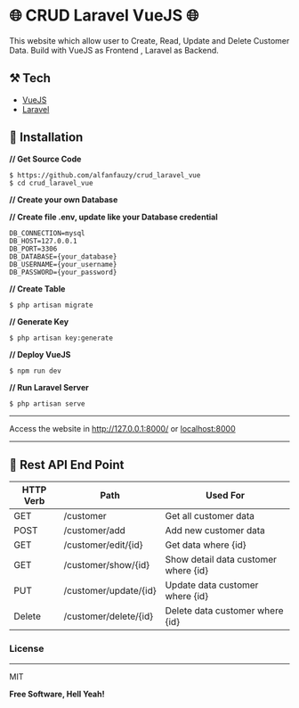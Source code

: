 # 🌐 CRUD Laravel VueJS 🌐

This website which allow user to Create, Read, Update and Delete Customer Data. 
Build with VueJS as Frontend , Laravel as Backend.

## ⚒️ Tech

* [VueJS](https://vuejs.org/)
* [Laravel](https://laravel.com/)



## 📗 Installation

**// Get Source Code**
```
$ https://github.com/alfanfauzy/crud_laravel_vue
$ cd crud_laravel_vue
```

**// Create your own Database**

**// Create file .env, update like your Database credential**
```
DB_CONNECTION=mysql
DB_HOST=127.0.0.1
DB_PORT=3306
DB_DATABASE={your_database}
DB_USERNAME={your_username}
DB_PASSWORD={your_password}
```

**// Create Table**
```
$ php artisan migrate
```

**// Generate Key**
```
$ php artisan key:generate
```

**// Deploy VueJS**
```
$ npm run dev
```

**// Run Laravel Server**
```
$ php artisan serve
```
---
Access the website in http://127.0.0.1:8000/ or [localhost:8000](localhost:8000)

---

## 💌 Rest API End Point

| HTTP Verb |         Path          |              Used For               |
| --------- | --------------------- | ----------------------------------- |
| GET       | /customer             | Get all customer data
| POST      | /customer/add         | Add new customer data
| GET       | /customer/edit/{id}   | Get data where {id}
| GET       | /customer/show/{id}   | Show detail data customer where {id}
| PUT       | /customer/update/{id} | Update data customer where {id}
| Delete    | /customer/delete/{id} | Delete data customer where {id}

### License
----
MIT

**Free Software, Hell Yeah!**